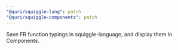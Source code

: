 ```yaml
---
"@quri/squiggle-lang": patch
"@quri/squiggle-components": patch
---
```


Save FR function typings in squiggle-language, and display them in Components.
